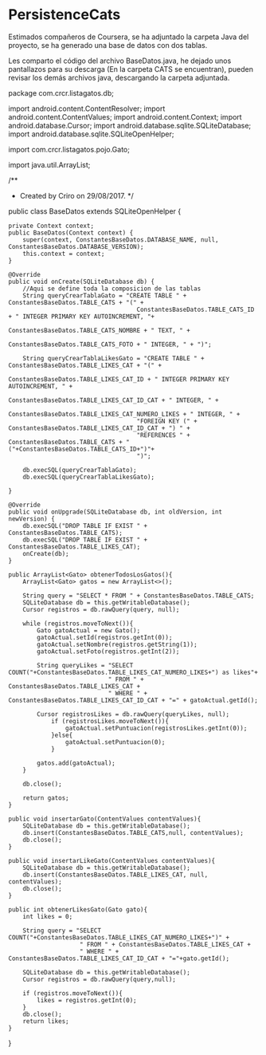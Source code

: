 # PersistenceCats

Estimados compañeros de Coursera, se ha adjuntado la carpeta Java del proyecto, se ha generado una base de datos con dos tablas.

Les comparto el código del archivo BaseDatos.java, he dejado unos pantallazos para su descarga (En la carpeta CATS se encuentran), pueden revisar los demás archivos java, descargando la carpeta adjuntada.

package com.crcr.listagatos.db;

import android.content.ContentResolver;
import android.content.ContentValues;
import android.content.Context;
import android.database.Cursor;
import android.database.sqlite.SQLiteDatabase;
import android.database.sqlite.SQLiteOpenHelper;

import com.crcr.listagatos.pojo.Gato;

import java.util.ArrayList;

/**
 * Created by Criro on 29/08/2017.
 */

public class BaseDatos extends SQLiteOpenHelper {

    private Context context;
    public BaseDatos(Context context) {
        super(context, ConstantesBaseDatos.DATABASE_NAME, null, ConstantesBaseDatos.DATABASE_VERSION);
        this.context = context;
    }

    @Override
    public void onCreate(SQLiteDatabase db) {
        //Aqui se define toda la composicion de las tablas
        String queryCrearTablaGato = "CREATE TABLE " + ConstantesBaseDatos.TABLE_CATS + "(" +
                                        ConstantesBaseDatos.TABLE_CATS_ID + " INTEGER PRIMARY KEY AUTOINCREMENT, "+
                                        ConstantesBaseDatos.TABLE_CATS_NOMBRE + " TEXT, " +
                                        ConstantesBaseDatos.TABLE_CATS_FOTO + " INTEGER, " + ")";

        String queryCrearTablaLikesGato = "CREATE TABLE " + ConstantesBaseDatos.TABLE_LIKES_CAT + "(" +
                                        ConstantesBaseDatos.TABLE_LIKES_CAT_ID + " INTEGER PRIMARY KEY AUTOINCREMENT, " +
                                        ConstantesBaseDatos.TABLE_LIKES_CAT_ID_CAT + " INTEGER, " +
                                        ConstantesBaseDatos.TABLE_LIKES_CAT_NUMERO_LIKES + " INTEGER, " +
                                        "FOREIGN KEY (" + ConstantesBaseDatos.TABLE_LIKES_CAT_ID_CAT + ") " +
                                        "REFERENCES " + ConstantesBaseDatos.TABLE_CATS + "("+ConstantesBaseDatos.TABLE_CATS_ID+")"+
                                        ")";

        db.execSQL(queryCrearTablaGato);
        db.execSQL(queryCrearTablaLikesGato);

    }

    @Override
    public void onUpgrade(SQLiteDatabase db, int oldVersion, int newVersion) {
        db.execSQL("DROP TABLE IF EXIST " + ConstantesBaseDatos.TABLE_CATS);
        db.execSQL("DROP TABLE IF EXIST " + ConstantesBaseDatos.TABLE_LIKES_CAT);
        onCreate(db);
    }

    public ArrayList<Gato> obtenerTodosLosGatos(){
        ArrayList<Gato> gatos = new ArrayList<>();

        String query = "SELECT * FROM " + ConstantesBaseDatos.TABLE_CATS;
        SQLiteDatabase db = this.getWritableDatabase();
        Cursor registros = db.rawQuery(query, null);

        while (registros.moveToNext()){
            Gato gatoActual = new Gato();
            gatoActual.setId(registros.getInt(0));
            gatoActual.setNombre(registros.getString(1));
            gatoActual.setFoto(registros.getInt(2));

            String queryLikes = "SELECT COUNT("+ConstantesBaseDatos.TABLE_LIKES_CAT_NUMERO_LIKES+") as likes"+
                                " FROM " + ConstantesBaseDatos.TABLE_LIKES_CAT +
                                " WHERE " + ConstantesBaseDatos.TABLE_LIKES_CAT_ID_CAT + "=" + gatoActual.getId();

            Cursor registrosLikes = db.rawQuery(queryLikes, null);
                if (registrosLikes.moveToNext()){
                    gatoActual.setPuntuacion(registrosLikes.getInt(0));
                }else{
                    gatoActual.setPuntuacion(0);
                }

            gatos.add(gatoActual);
        }

        db.close();

        return gatos;
    }

    public void insertarGato(ContentValues contentValues){
        SQLiteDatabase db = this.getWritableDatabase();
        db.insert(ConstantesBaseDatos.TABLE_CATS,null, contentValues);
        db.close();
    }

    public void insertarLikeGato(ContentValues contentValues){
        SQLiteDatabase db = this.getWritableDatabase();
        db.insert(ConstantesBaseDatos.TABLE_LIKES_CAT, null, contentValues);
        db.close();
    }

    public int obtenerLikesGato(Gato gato){
        int likes = 0;

        String query = "SELECT COUNT("+ConstantesBaseDatos.TABLE_LIKES_CAT_NUMERO_LIKES+")" +
                        " FROM " + ConstantesBaseDatos.TABLE_LIKES_CAT +
                        " WHERE " + ConstantesBaseDatos.TABLE_LIKES_CAT_ID_CAT + "="+gato.getId();

        SQLiteDatabase db = this.getWritableDatabase();
        Cursor registros = db.rawQuery(query,null);

        if (registros.moveToNext()){
            likes = registros.getInt(0);
        }
        db.close();
        return likes;
    }



}
